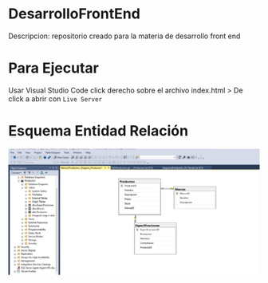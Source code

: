 # DesarrolloFrontEnd
Descripcion: repositorio creado para la materia de desarrollo front end

# Para Ejecutar
Usar Visual Studio Code click derecho sobre el archivo index.html > De click a abrir con `Live Server`


# Esquema Entidad Relación

![Alt text](Esquema-1.jpeg)